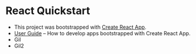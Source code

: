 # React Quickstart

* This project was bootstrapped with [Create React App](https://github.com/facebookincubator/create-react-app).
* [User Guide](https://github.com/facebook/create-react-app/blob/master/packages/react-scripts/template/README.md) – How to develop apps bootstrapped with Create React App.
* Gil
* Gil2
